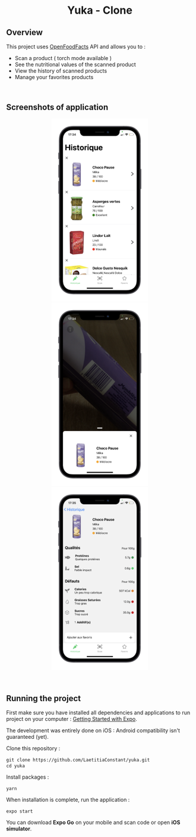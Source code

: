 <h1 align="center">Yuka - Clone</h1>

## Overview

This project uses [OpenFoodFacts](https://fr.openfoodfacts.org/) API and allows you to :

- Scan a product ( torch mode available )
- See the nutritional values of the scanned product
- View the history of scanned products
- Manage your favorites products

&nbsp;

## Screenshots of application

<p align="center">
<img src="./assets/screen1.png" alt="drawing" width="260"/>
<img src="./assets/screen3.png" alt="drawing" width="260"/>
<img src="./assets/screen2.png" alt="drawing" width="260"/>
</p>

&nbsp;

## Running the project

First make sure you have installed all dependencies and applications to run project on your computer : [Getting Started with Expo](https://docs.expo.io/get-started/installation/).

The development was entirely done on iOS : Android compatibility isn't guaranteed (yet).

Clone this repository :

```
git clone https://github.com/LaetitiaConstant/yuka.git
cd yuka
```

Install packages :

```
yarn
```

When installation is complete, run the application :

```
expo start
```

You can download **Expo Go** on your mobile and scan code or open **iOS simulator**.
